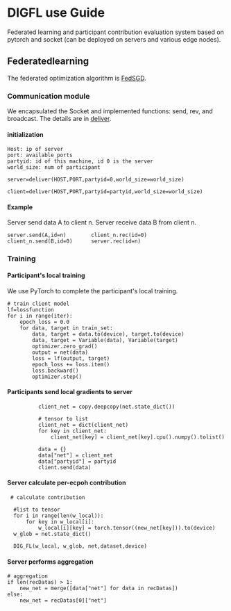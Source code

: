 #                     **DIGFL use Guide**
Federated learning and participant contribution evaluation system based on pytorch and socket (can be deployed on servers and various edge nodes).
 
 ## Federatedlearning
 
The federated optimization algorithm is [FedSGD](https://arxiv.org/pdf/1602.05629.pdf).
 
 
### Communication module
We encapsulated the Socket and implemented functions: send, rev, and broadcast. The details are in [deliver](https://github.com/qmkakaxi/DIG_FL/blob/master/clusterBeta/models/deliver.py).

#### initialization
  ```
  Host: ip of server
  port: available ports
  partyid: id of this machine, id 0 is the server
  world_size: num of participant
  ```
  ```
 server=deliver(HOST,PORT,partyid=0,world_size=world_size)
  ```
  ```
 client=deliver(HOST,PORT,partyid=partyid,world_size=world_size)
  ```
#### Example
Server send data A to client n. Server receive data B from client n.
  ```
server.send(A,id=n)        client_n.rec(id=0)
client_n.send(B,id=0)      server.rec(id=n)
  ```
### Training
#### Participant's local training
We use PyTorch to complete the participant's local training.
  ```
  # train client model
  lf=lossfunction
  for i in range(iter):
      epoch_loss = 0.0
      for data, target in train_set:
          data, target = data.to(device), target.to(device)
          data, target = Variable(data), Variable(target)
          optimizer.zero_grad()
          output = net(data)
          loss = lf(output, target)
          epoch_loss += loss.item()
          loss.backward()
          optimizer.step()
  ```
#### Participants send local gradients to server
  ```
            client_net = copy.deepcopy(net.state_dict())

            # tensor to list
            client_net = dict(client_net)
            for key in client_net:
                client_net[key] = client_net[key].cpu().numpy().tolist()

            data = {}
            data["net"] = client_net
            data["partyid"] = partyid
            client.send(data)
  ```
#### Server calculate per-ecpoh contribution
  ```
   # calculate contribution
   
    #list to tensor
    for i in range(len(w_local)):
        for key in w_local[i]:
            w_local[i][key] = torch.tensor((new_net[key])).to(device)
    w_glob = net.state_dict()
    
    DIG_FL(w_local, w_glob, net,dataset,device)
  ```
#### Server performs aggregation
  ```
  # aggregation
  if len(recDatas) > 1:
      new_net = merge([data["net"] for data in recDatas])
  else:
      new_net = recDatas[0]["net"]
  ```
